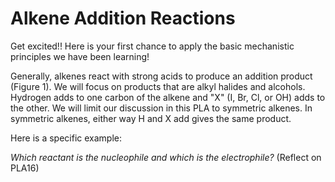 # Alkene Addition Reactions


Get excited!!  Here is your first chance to apply the basic mechanistic principles we have been learning!  

Generally, alkenes react with strong acids to produce an addition product (Figure 1).  We will focus on products that are alkyl halides and alcohols.  Hydrogen adds to one carbon of the alkene and "X" (I, Br, Cl, or OH) adds to the other.  We will limit our discussion in this PLA to symmetric alkenes.  In symmetric alkenes, either way H and X add gives the same product.


Here is a specific example:



_Which reactant is the nucleophile and which is the electrophile?_ (Reflect on PLA16)


